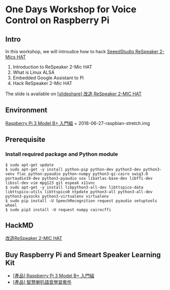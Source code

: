 # One Days Workshop for Voice Control on Raspberry Pi 

## Intro
In this workshop, we will introudce how to hack [SeeedStudio ReSpeaker 2-Mics HAT](https://www.raspberrypi.com.tw/17528/71001/)
1. Introduction to ReSpeaker 2-Mic HAT
2. What is Linux ALSA
3. Embedded Google Assistant to Pi
4. Hack ReSpeaker 2-Mic HAT

The slide is available on [[slideshare] 改造 ReSpeaker 2-MIC HAT](https://www.slideshare.net/raspberrypi-tw/respeaker-2mic-hat-109144010)


## Environment
[Raspberry Pi 3 Model B+ 入門組](https://www.raspberrypi.com.tw/21212/pi-3-b-plus-microsd-power-supply/) + 2018-06-27-raspbian-stretch.img

## Prerequisite
### Install required package and Python module
```shell  
$ sudo apt-get update
$ sudo apt-get -y install python-pip python-dev python3-dev python3-venv flac python-pyaudio python-numpy python3-gi-cairo swig3.0 portaudio19-dev python3-pyaudio sox libatlas-base-dev libffi-dev libssl-dev vim mpg123 git espeak x11vnc 
$ sudo apt-get -y install libpython3-all-dev libttspico-data libttspico-utils libttspico0 ntpdate python3-all python3-all-dev python3-pysocks python3-virtualenv virtualenv
$ sudo pip install -U SpeechRecognition request pyaudio setuptools wheel
$ sudo pip3 install -U request numpy cairocffi
```

## HackMD
[改造ReSpeaker 2-MIC HAT](https://hackmd.io/66rhYfscTFazn5wZzH3Uhg)

## Buy Raspberry Pi and Smeart Speaker Learning Kit
* [[產品] Raspberry Pi 3 Model B+ 入門組](https://www.raspberrypi.com.tw/21212/pi-3-b-plus-microsd-power-supply/)
* [[產品] 智慧喇叭語音學習套件](https://www.raspberrypi.com.tw/19621/pi-smart-speaker-kit/)
